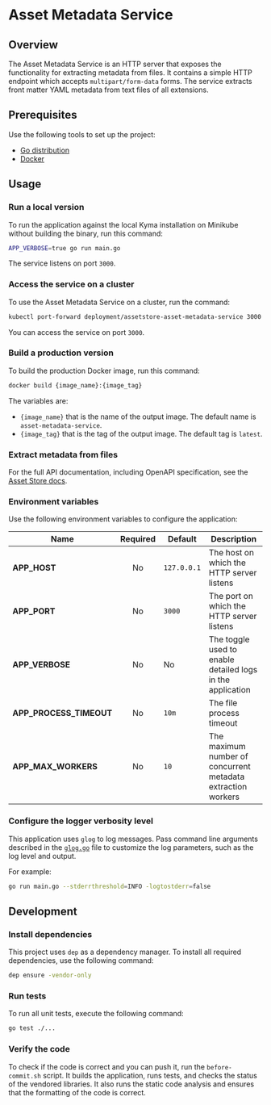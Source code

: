 # Asset Metadata Service

## Overview

The Asset Metadata Service is an HTTP server that exposes the functionality for extracting metadata from files. It contains a simple HTTP endpoint which accepts `multipart/form-data` forms. The service extracts front matter YAML metadata from text files of all extensions. 

## Prerequisites

Use the following tools to set up the project:

- [Go distribution](https://golang.org)
- [Docker](https://www.docker.com/)

## Usage

### Run a local version

To run the application against the local Kyma installation on Minikube without building the binary, run this command:

```bash
APP_VERBOSE=true go run main.go
```

The service listens on port `3000`.

### Access the service on a cluster

To use the Asset Metadata Service on a cluster, run the command:

```bash
kubectl port-forward deployment/assetstore-asset-metadata-service 3000:3000 -n kyma-system
```

You can access the service on port `3000`.

### Build a production version

To build the production Docker image, run this command:

```bash
docker build {image_name}:{image_tag}
```

The variables are:

- `{image_name}` that is the name of the output image. The default name is `asset-metadata-service`.
- `{image_tag}` that is the tag of the output image. The default tag is `latest`.

### Extract metadata from files

For the full API documentation, including OpenAPI specification, see the [Asset Store docs](https://kyma-project.io/docs/master/components/asset-store#details-asset-metadata-service).

### Environment variables

Use the following environment variables to configure the application:

| Name | Required | Default | Description |
|------|:----------:|---------|-------------|
| **APP_HOST** | No | `127.0.0.1` | The host on which the HTTP server listens |
| **APP_PORT** | No | `3000` | The port on which the HTTP server listens |
| **APP_VERBOSE** | No | No | The toggle used to enable detailed logs in the application |
| **APP_PROCESS_TIMEOUT** | No | `10m` | The file process timeout |
| **APP_MAX_WORKERS** | No | `10` | The maximum number of concurrent metadata extraction workers |

### Configure the logger verbosity level

This application uses `glog` to log messages. Pass command line arguments described in the [`glog.go`](https://github.com/golang/glog/blob/master/glog.go) file to customize the log parameters, such as the log level and output.

For example:
```bash
go run main.go --stderrthreshold=INFO -logtostderr=false
```

## Development

### Install dependencies

This project uses `dep` as a dependency manager. To install all required dependencies, use the following command:
```bash
dep ensure -vendor-only
```

### Run tests

To run all unit tests, execute the following command:

```bash
go test ./...
```

### Verify the code

To check if the code is correct and you can push it, run the `before-commit.sh` script. It builds the application, runs tests, and checks the status of the vendored libraries. It also runs the static code analysis and ensures that the formatting of the code is correct.
